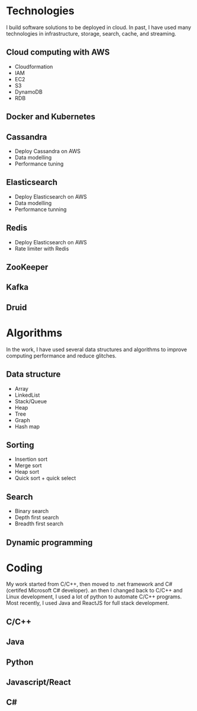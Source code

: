 # Technologies
I build software solutions to be deployed in cloud. In past, I have used many technologies in infrastructure, storage, search, cache, and streaming.

## Cloud computing with AWS
- Cloudformation
- IAM
- EC2
- S3
- DynamoDB
- RDB

## Docker and Kubernetes

## Cassandra
- Deploy Cassandra on AWS
- Data modelling
- Performance tuning

## Elasticsearch
- Deploy Elasticsearch on AWS
- Data modelling
- Performance tunning

## Redis
- Deploy Elasticsearch on AWS
- Rate limiter with Redis

## ZooKeeper

## Kafka

## Druid

# Algorithms
In the work, I have used several data structures and algorithms to improve computing performance and reduce glitches.

## Data structure
- Array
- LinkedList
- Stack/Queue
- Heap
- Tree
- Graph
- Hash map

## Sorting
- Insertion sort
- Merge sort
- Heap sort
- Quick sort + quick select

## Search
- Binary search
- Depth first search
- Breadth first search

## Dynamic programming

# Coding
My work started from C/C++, then moved to .net framework and C# (certifed Microsoft C# developer). an then I changed back to C/C++ and Linux development, I used a lot of python  to automate C/C++ programs. Most recently, I used Java and ReactJS for full stack development.

## C/C++
## Java
## Python
## Javascript/React
## C#

